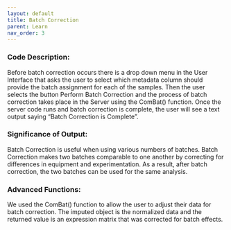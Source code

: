 ```yaml
---
layout: default
title: Batch Correction
parent: Learn
nav_order: 3
---
```


### Code Description: 
Before batch correction occurs there is a drop down menu in the User Interface that asks the user to select which metadata column should provide the batch assignment for each of the samples. Then the user selects the button Perform Batch Correction and the process of batch correction takes place in the Server using the ComBat() function. Once the server code runs and batch correction is complete, the user will see a text output saying “Batch Correction is Complete”. 

### Significance of Output: 
Batch Correction is useful when using various numbers of batches. Batch Correction makes two batches comparable to one another by correcting for differences in equipment and experimentation. As a result, after batch correction, the two batches can be used for the same analysis.

### Advanced Functions: 
We used the ComBat() function to allow the user to adjust their data for batch correction. The imputed object is the normalized data and the returned value is an expression matrix that was corrected for batch effects. 
